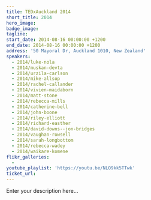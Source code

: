 ```yaml
---
title: TEDxAuckland 2014
short_title: 2014
hero_image:
badge_image:
tagline:
start_date: 2014-08-16 00:00:00 +1200
end_date: 2014-08-16 00:00:00 +1200
address: '50 Mayoral Dr, Auckland 1010, New Zealand'
speakers:
  - 2014/luke-nola
  - 2014/muskan-devta
  - 2014/urzila-carlson
  - 2014/mike-allsop
  - 2014/rachel-callander
  - 2014/vivien-maidaborn
  - 2014/matt-stone
  - 2014/rebecca-mills
  - 2014/catherine-bell
  - 2014/john-boone
  - 2014/riley-elliott
  - 2014/richard-easther
  - 2014/david-downs--jon-bridges
  - 2014/vaughan-rowsell
  - 2014/sarah-longbottom
  - 2014/rebecca-wadey
  - 2014/waikare-komene
flikr_galleries:
  -
youtube_playlist: 'https://youtu.be/NLO9kk5TTwk'
ticket_url:
---
```


Enter your description here…